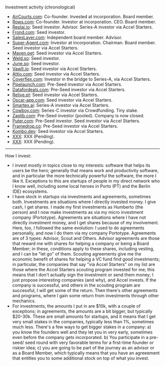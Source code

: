 Investment activity (chronological)

- [AirCourts.com](https://aircourts.com): Co-founder. Invested at incorporation. Board member.
- [Rows.com](https://rows.com): Co-founder. Investor at incorporation. CEO. Board member.
- [Replai.io](https://replai.io): Seed investor. Advisor. Series-A investor via Accel Starters.
- [Frond.com](https://frond.com): Seed investor.
- [SalesLayer.com](https://saleslayer.com): Independent board member. Advisor.
- [Super-Agent.com](https://super-agent.com): Investor at incorporation. Chairman. Board member. Seed investor via Accel Starters.
- [Maven.pet](https://maven.pet): Seed investor via Accel Starters.
- [Weld.so](https://weld.so): Seed investor.
- [June.so](https://june.so): Seed investor.
- [Vawlt.io](https://vawlt.io): Seed investor via Accel Starters. 
- [Attio.com](https://attio.com): Seed investor via Accel Starters.
- [Coverflex.com](https://coverflex.com): Investor in the bridge to Series-A, via Accel Starters.
- [Pipelaunch.com](https://pipelaunch.com): Pre-Seed investor via Accel Starters.
- [Datafordeals.com](https://datafordeals.com): Pre-Seed investor via Accel Starters.
- [Relive.pt](https://relive.pt): Seed investor via Accel Starters.
- [Oscar-app.com](https://oscar-app.com): Seed investor via Accel Starters.
- [Smartex.ai](https://smartex.ai): Series-A investor via Accel Starters.
- [Cowboy.com](https://cowboy.com): Series-C investor via Crowdfunding. Tiny stake.
- [Zaplib.com](https://zaplib.com): Pre-Seed investor (pooled). Company is now closed.
- [Puter.com](https://puter.com): Pre-Seed investor. Seed investor via Accel Starters.
- [Framedrop.co](https://framedrop.co): Pre-Seed investor via Accel Starters.
- [Kombo.dev](Kombo.dev): Seed investor via Accel Starters.
- [XXX](): XXX (Pending).
- [XXX](): XXX (Pending).

---

How I invest:
- I invest mostly in topics close to my interests: software that helps its users be the hero; generally that means work and productivity software, and in particular the more technically powerful the software, the more I like it. Exceptions to this are startups of people in my direct network who I know well, including some local heroes in Porto (PT) and the Berlin (DE) ecosystems. 
- I have stock in startups via investments and agreements, sometimes both. Investments are situations where I directly invested money. I give cash, I get shares. I made my first investments as Humberto (the person) and I now make investments as via my micro investment company (Portotype). Agreements are situations where I have not directly investment money, and I get shares because of my involvement. Here, too, I followed the same evolution: I used to do agreements personally, and now I do them via my company Portotype. Agreements are of 3 types: Advisor, Scout and Others. Advisor agreements are those that reward me with shares for helping a company or being a Board Member; in these, conditions apply to these shares, including vesting, and I can be "let go" of them. Scouting agreements give me the economic benefit of shares for helping a VC fund find good investments; in particular, the companies that say "via Accel Starters" on my list are those where the Accel Starters scouting program invested for me; this means that I don't actually sign the investment or send them money; I just propose interesting companies (and why), and Accel invests. If the company is successful, and others in the scouting program are successful, I will get some of the return. Then there's other agreements and programs, where I gain some return from investments through other mechanics.    
- For investments, the amounts I put in are $10k, with a couple of exceptions; in agreements, the amounts are a bit bigger, but typically $20-30k. These are small amounts for startups, and it means that I get very small stakes in the companies, typically less than 1%, sometimes much less. There's a few ways to get bigger stakes in a company: a) you know the founders well and they let you in very early, sometimes even before the company gets incorporated. b) You participate in a pre-seed/ seed round with very favorable terms for a first-time founder or riskier idea; c) you are going to be part of the journey as an advisor or as a Board Member, which typically means that you have an agreeement that entitles you to some additional stock on top of what you invest.
